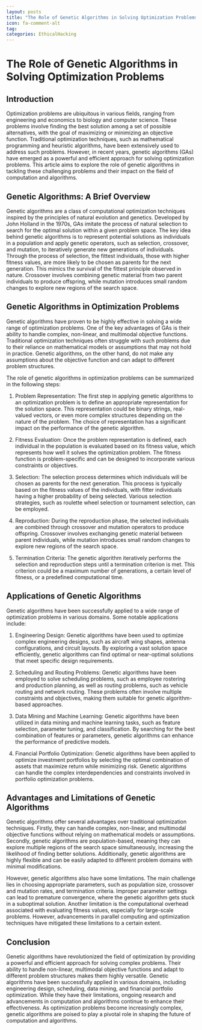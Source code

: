 ```yaml
---
layout: posts
title: "The Role of Genetic Algorithms in Solving Optimization Problems"
icon: fa-comment-alt
tag:      
categories: EthicalHacking
---
```



# The Role of Genetic Algorithms in Solving Optimization Problems

## Introduction

Optimization problems are ubiquitous in various fields, ranging from engineering and economics to biology and computer science. These problems involve finding the best solution among a set of possible alternatives, with the goal of maximizing or minimizing an objective function. Traditional optimization techniques, such as mathematical programming and heuristic algorithms, have been extensively used to address such problems. However, in recent years, genetic algorithms (GAs) have emerged as a powerful and efficient approach for solving optimization problems. This article aims to explore the role of genetic algorithms in tackling these challenging problems and their impact on the field of computation and algorithms.

## Genetic Algorithms: A Brief Overview

Genetic algorithms are a class of computational optimization techniques inspired by the principles of natural evolution and genetics. Developed by John Holland in the 1970s, GAs imitate the process of natural selection to search for the optimal solution within a given problem space. The key idea behind genetic algorithms is to represent potential solutions as individuals in a population and apply genetic operators, such as selection, crossover, and mutation, to iteratively generate new generations of individuals. Through the process of selection, the fittest individuals, those with higher fitness values, are more likely to be chosen as parents for the next generation. This mimics the survival of the fittest principle observed in nature. Crossover involves combining genetic material from two parent individuals to produce offspring, while mutation introduces small random changes to explore new regions of the search space.

## Genetic Algorithms in Optimization Problems

Genetic algorithms have proven to be highly effective in solving a wide range of optimization problems. One of the key advantages of GAs is their ability to handle complex, non-linear, and multimodal objective functions. Traditional optimization techniques often struggle with such problems due to their reliance on mathematical models or assumptions that may not hold in practice. Genetic algorithms, on the other hand, do not make any assumptions about the objective function and can adapt to different problem structures.

The role of genetic algorithms in optimization problems can be summarized in the following steps:

1. Problem Representation: The first step in applying genetic algorithms to an optimization problem is to define an appropriate representation for the solution space. This representation could be binary strings, real-valued vectors, or even more complex structures depending on the nature of the problem. The choice of representation has a significant impact on the performance of the genetic algorithm.

2. Fitness Evaluation: Once the problem representation is defined, each individual in the population is evaluated based on its fitness value, which represents how well it solves the optimization problem. The fitness function is problem-specific and can be designed to incorporate various constraints or objectives.

3. Selection: The selection process determines which individuals will be chosen as parents for the next generation. This process is typically based on the fitness values of the individuals, with fitter individuals having a higher probability of being selected. Various selection strategies, such as roulette wheel selection or tournament selection, can be employed.

4. Reproduction: During the reproduction phase, the selected individuals are combined through crossover and mutation operators to produce offspring. Crossover involves exchanging genetic material between parent individuals, while mutation introduces small random changes to explore new regions of the search space.

5. Termination Criteria: The genetic algorithm iteratively performs the selection and reproduction steps until a termination criterion is met. This criterion could be a maximum number of generations, a certain level of fitness, or a predefined computational time.

## Applications of Genetic Algorithms

Genetic algorithms have been successfully applied to a wide range of optimization problems in various domains. Some notable applications include:

1. Engineering Design: Genetic algorithms have been used to optimize complex engineering designs, such as aircraft wing shapes, antenna configurations, and circuit layouts. By exploring a vast solution space efficiently, genetic algorithms can find optimal or near-optimal solutions that meet specific design requirements.

2. Scheduling and Routing Problems: Genetic algorithms have been employed to solve scheduling problems, such as employee rostering and production planning, as well as routing problems, such as vehicle routing and network routing. These problems often involve multiple constraints and objectives, making them suitable for genetic algorithm-based approaches.

3. Data Mining and Machine Learning: Genetic algorithms have been utilized in data mining and machine learning tasks, such as feature selection, parameter tuning, and classification. By searching for the best combination of features or parameters, genetic algorithms can enhance the performance of predictive models.

4. Financial Portfolio Optimization: Genetic algorithms have been applied to optimize investment portfolios by selecting the optimal combination of assets that maximize return while minimizing risk. Genetic algorithms can handle the complex interdependencies and constraints involved in portfolio optimization problems.

## Advantages and Limitations of Genetic Algorithms

Genetic algorithms offer several advantages over traditional optimization techniques. Firstly, they can handle complex, non-linear, and multimodal objective functions without relying on mathematical models or assumptions. Secondly, genetic algorithms are population-based, meaning they can explore multiple regions of the search space simultaneously, increasing the likelihood of finding better solutions. Additionally, genetic algorithms are highly flexible and can be easily adapted to different problem domains with minimal modifications.

However, genetic algorithms also have some limitations. The main challenge lies in choosing appropriate parameters, such as population size, crossover and mutation rates, and termination criteria. Improper parameter settings can lead to premature convergence, where the genetic algorithm gets stuck in a suboptimal solution. Another limitation is the computational overhead associated with evaluating fitness values, especially for large-scale problems. However, advancements in parallel computing and optimization techniques have mitigated these limitations to a certain extent.

## Conclusion

Genetic algorithms have revolutionized the field of optimization by providing a powerful and efficient approach for solving complex problems. Their ability to handle non-linear, multimodal objective functions and adapt to different problem structures makes them highly versatile. Genetic algorithms have been successfully applied in various domains, including engineering design, scheduling, data mining, and financial portfolio optimization. While they have their limitations, ongoing research and advancements in computation and algorithms continue to enhance their effectiveness. As optimization problems become increasingly complex, genetic algorithms are poised to play a pivotal role in shaping the future of computation and algorithms.